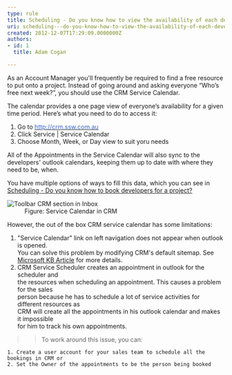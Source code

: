 ```yaml
---
type: rule
title: Scheduling - Do you know how to view the availability of each developer? (Resource Scheduling)
uri: scheduling---do-you-know-how-to-view-the-availability-of-each-developer-resource-scheduling
created: 2012-12-07T17:29:09.0000000Z
authors:
- id: 1
  title: Adam Cogan

---
```


 
As an Account Manager you'll frequently be required to find a free resource to put          onto a project. Instead of going around and asking everyone “Who’s free          next week?”, you should use the CRM Service Calendar.

The calendar provides          a one page view of everyone’s availability for a given time period. Here’s          what you need to do to access it:


1. Go to [<font color="#3a66cc">http&#58;//crm.ssw.com.au</font>](http&#58;//crm.ssw.com.au/)
2. Click Service | Service Calendar
3. Choose Month, Week, or Day view to suit yoru needs




All of the Appointments in the Service Calendar will also sync to the developers' outlook calendars, keeping them up to date with where they need to be, when.

You have multiple options of ways to fill this data, which you can see in [Scheduling - Do you know how to book developers for a project?](/Communication/RulesToBetterCRMForUsers/Pages/How-to-book-developers-for-a-project.aspx)

 <dl class="image">            <dt>
              <img alt="Toolbar CRM section in Inbox" src="/Communication/RulesToBetterCRMForUsers/PublishingImages/CRMServiceCalendar.jpg"></dt>
            <dd>
              Figure&#58; Service Calendar in CRM </dd>
          </dl>
However, the out of the box CRM service calendar has some limitations:

1. "Service Calendar" link on left navigation does not appear when outlook is opened.<br>              You can solve this problem by modifying CRM's default sitemap. See [Microsoft KB Article](http&#58;//support.microsoft.com/kb/916921) for more details.
2. CRM Service Scheduler creates an appointment in outlook for the scheduler and<br>the resources when scheduling an appointment. This causes a problem for the sales<br>              person because he has to schedule a lot of service activities for different resources as<br>              CRM will create all the appointments in his outlook calendar and makes it impossible<br>              for him to track his own appointments.



> > To work around this issue, you can:


    1. Create a user account for your sales team to schedule all the bookings in CRM or
    2. Set the Owner of the appointments to be the person being booked



